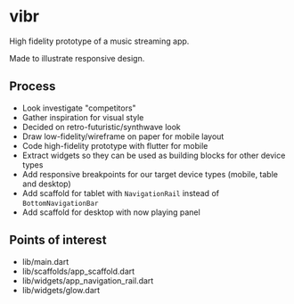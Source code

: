 # vibr

High fidelity prototype of a music streaming app.

Made to illustrate responsive design.

## Process

- Look investigate "competitors"
- Gather inspiration for visual style
- Decided on retro-futuristic/synthwave look
- Draw low-fidelity/wireframe on paper for mobile layout
- Code high-fidelity prototype with flutter for mobile
- Extract widgets so they can be used as building blocks for other device types
- Add responsive breakpoints for our target device types (mobile, table and desktop)
- Add scaffold for tablet with `NavigationRail` instead of `BottomNavigationBar`
- Add scaffold for desktop with now playing panel

## Points of interest

- lib/main.dart
- lib/scaffolds/app_scaffold.dart
- lib/widgets/app_navigation_rail.dart
- lib/widgets/glow.dart